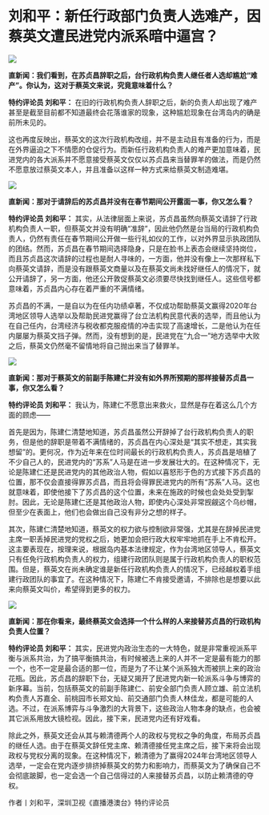 # 刘和平：新任行政部门负责人选难产，因蔡英文遭民进党内派系暗中逼宫？

![](https://inews.gtimg.com/newsapp_bt/0/15624414091/1000)

**直新闻：我们看到，在苏贞昌辞职之后，台行政机构负责人继任者人选却尴尬“难产”。你认为，这对于蔡英文来说，究竟意味着什么？**

**特约评论员 刘和平：**
在旧的行政机构负责人辞职之后，新的负责人却出现了难产甚至是截至目前都不知道最终会花落谁家的现象，这种尴尬现象在台湾岛内的确是前所未见的。

这也再度反映出，蔡英文的这次行政机构改组，并不是主动且有准备的行为，而是在外界逼迫之下不情愿的仓促行为。而新任行政机构负责人的难产更加意味着，民进党内的各大派系并不愿意接受蔡英文仅仅以苏贞昌来当替罪羊的做法，而是仍然不愿意放过蔡英文本人，并且准备以这样一种方式来给蔡英文制造难堪。

![](https://inews.gtimg.com/newsapp_bt/0/15624414094/1000)

**直新闻：那对于请辞后的苏贞昌并没有在春节期间公开露面一事，你又怎么看？**

**特约评论员 刘和平：**
其实，从法律层面上来说，苏贞昌虽然向蔡英文请辞了行政机构负责人一职，但蔡英文并没有明确“准辞”，因此他仍然是台当局的行政机构负责人，仍然有责任在春节期间公开做一些行礼如仪的工作，以对外界显示执政团队的团结。然而，苏贞昌在春节期间选择隐身，只是在脸书上表态会继续坚持岗位，而且苏贞昌这次请辞的过程也是耐人寻味的，一方面，他并没有像上一次那样私下向蔡英文请辞，而是没有跟蔡英文商量以及在蔡英文尚未找好继任人的情况下，就公开请辞了，另一方面，他还公开敦促蔡英文必须要尽快找到继任人。这些信号都意味着，苏贞昌内心存在着严重的不满情绪。

苏贞昌的不满，一是自以为在任内功绩卓著，不仅成功帮助蔡英文赢得2020年台湾地区领导人选举以及帮助民进党赢得了台立法机构民意代表的选举，而且他认为在自己任内，台湾经济与税收都克服疫情的冲击实现了高速增长，二是他认为在任内屡屡为蔡英文挡子弹。然而，没有想到的是，民进党在“九合一”地方选举中大败之后，蔡英文仍然毫不留情地将自己抛出来当了替罪羊。

![](https://inews.gtimg.com/newsapp_bt/0/15624414092/1000)

**直新闻：那对于蔡英文的前副手陈建仁并没有如外界所预期的那样接替苏贞昌一事，你又怎么看？**

**特约评论员 刘和平：** 我认为，陈建仁不愿意出来救火，显然是存在着这么几个方面的顾虑——

首先是因为，陈建仁清楚地知道，苏贞昌虽然公开辞掉了台行政机构负责人的职务，但是他的辞职是带着不满情绪的，苏贞昌在内心深处是“其实不想走，其实我想留”的。更何况，作为近年来在位时间最长的行政机构负责人，苏贞昌是培植了不少自己人的，民进党内的“苏系”人马是在进一步发展壮大的。在这种情况下，无论是陈建仁还是民进党内的其他政治人物，假如以喜怒形于色的方式接下苏贞昌的位置，那不仅会直接得罪苏贞昌，而且将会得罪民进党内的所有“苏系”人马。这也就意味着，即使他接下了苏贞昌的这个位置，未来在施政的时候也会处处受到掣肘。因此，无论是陈建仁还是其他政治人物，即使内心深处非常觊觎这个乌纱帽，但至少在表面上，他们也会做出自己没有非分之想的样子。

其次，陈建仁清楚地知道，蔡英文的权力欲与控制欲非常强，尤其是在辞掉民进党主席一职丢掉民进党的党权之后，她更加会把行政大权牢牢地抓在手上不肯松开。这主要表现在，按理来说，根据岛内基本法律规定，作为台湾地区领导人，蔡英文只有任免行政机构负责人的权力，组建行政团队则是属于行政机构负责人的职权范围。但是，蔡英文在尚未确定谁是新任行政机构负责人的情况下，已经越权着手组建行政团队的事宜了。在这种情况下，陈建仁不肯接受邀请，不排除也是想要以此来向蔡英文叫价，希望得到更多的权力。

![](https://inews.gtimg.com/newsapp_bt/0/15624414093/1000)

**直新闻：那在你看来，最终蔡英文会选择一个什么样的人来接替苏贞昌的行政机构负责人位置？**

**特约评论员 刘和平：**
其实，民进党内政治生态的一大特色，就是非常重视派系平衡与派系共治，为了搞平衡搞共治，有时候被选上来的人并不一定是最有能力的那一个，也不一定是最合适的那一位，而是为了不让某个派系独大而被拱上来的政治花瓶。因此，苏贞昌的辞职下台，无疑又揭开了民进党内新一轮派系斗争与博弈的新序幕。当前，包括蔡英文的前副手陈建仁、前安全部门负责人顾立雄、前立法机构负责人苏嘉全、前桃园市长郑文灿、前交通部门负责人林佳龙，都是可能的人选。不过，在派系博弈与斗争激烈的大背景下，这些政治人物本身的缺点，也会被其它派系用放大镜检视。因此，接下来，民进党内还有好戏看。

除此之外，蔡英文还会从其与赖清德两个人的政权与党权之争的角度，布局苏贞昌的继任人选。由于在蔡英文辞任党主席、赖清德接任党主席之后，接下来将会出现政权与党权分离的现象。在这种情况下，赖清德为了赢得2024年台湾地区领导人选举，一定会在党内逐步排挤掉蔡英文的势力和影响力，而蔡英文为了确保自己不会彻底跛脚，也一定会选一个自己信得过的人来接替苏贞昌，以防止赖清德的夺权。

作者丨刘和平，深圳卫视《直播港澳台》特约评论员

